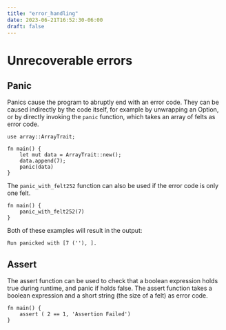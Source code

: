 ```yaml
---
title: "error_handling"
date: 2023-06-21T16:52:30-06:00
draft: false
---
```


# Unrecoverable errors

## Panic

Panics cause the program to abruptly end with an error code. They can be caused indirectly by the code itself, for example by unwrapping an Option, or by directly invoking the `panic` function, which takes an array of felts as error code.

```
use array::ArrayTrait;

fn main() {
    let mut data = ArrayTrait::new();
    data.append(7);
    panic(data)
}
```
The `panic_with_felt252` function can also be used if the error code is only one felt.

```
fn main() {
    panic_with_felt252(7)
}
```

Both of these examples will result in the output:

```
Run panicked with [7 (''), ].
```

## Assert

The assert function can be used to check that a boolean expression holds true during runtime, and panic if holds false. The assert function takes a boolean expression and a short string (the size of a felt) as error code.

```
fn main() {
    assert ( 2 == 1, 'Assertion Failed')
}
```
